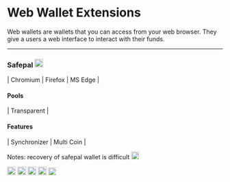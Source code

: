 # Web Wallet Extensions

Web wallets are wallets that you can access from your web browser. They give a users a web interface to interact with their funds.

---

### Safepal [<img src="https://raw.githubusercontent.com/FortAwesome/Font-Awesome/6.x/svgs/solid/arrow-up-right-from-square.svg" width="20" height="20">](https://www.safepal.com/)
| Chromium | Firefox | MS Edge |

#### Pools
| Transparent |

#### Features
| Synchronizer | Multi Coin |


Notes: recovery of safepal wallet is difficult  <img src="https://raw.githubusercontent.com/FortAwesome/Font-Awesome/6.x/svgs/solid/triangle-exclamation.svg" width="18" height="18">



<img src="https://raw.githubusercontent.com/FortAwesome/Font-Awesome/6.x/svgs/solid/arrow-up-right-from-square.svg" width="20" height="20">

<img src="https://raw.githubusercontent.com/FortAwesome/Font-Awesome/6.x/svgs/solid/square-up-right.svg" width="20" height="20">

<img src="https://raw.githubusercontent.com/FortAwesome/Font-Awesome/6.x/svgs/solid/square-arrow-up-right.svg" width="20" height="20">


<img src="https://raw.githubusercontent.com/FortAwesome/Font-Awesome/6.x/svgs/solid/microchip.svg" width="20" height="20">

<img src="https://raw.githubusercontent.com/FortAwesome/Font-Awesome/6.x/svgs/solid/circle-info.svg" width="18" height="18">
